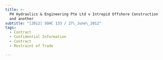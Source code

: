 ```yaml
---
title: >-
  PH Hydraulics & Engineering Pte Ltd v Intrepid Offshore Construction Pte Ltd
  and another
subtitle: "[2012] SGHC 133 / 27\_June\_2012"
tags:
  - Contract
  - Confidential Information
  - Contract
  - Restraint of Trade

---
```


